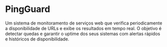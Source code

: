# PingGuard
Um sistema de monitoramento de serviços web que verifica periodicamente a disponibilidade de URLs e exibe os resultados em tempo real. O objetivo é detectar quedas e garantir o uptime dos seus sistemas com alertas rápidos e históricos de disponibilidade.
